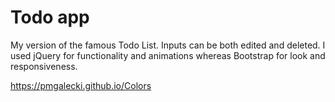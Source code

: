 # Todo app

My version of the famous Todo List. Inputs can be both edited and deleted. I used jQuery for functionality and animations whereas Bootstrap for look and responsiveness.

https://pmgalecki.github.io/Colors